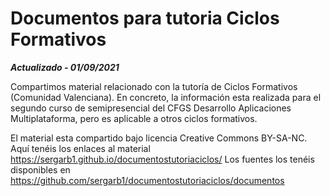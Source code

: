 # Documentos para tutoria Ciclos Formativos

***Actualizado - 01/09/2021***

Compartimos material relacionado con la tutoría de Ciclos Formativos (Comunidad Valenciana).
En concreto, la información esta realizada para el segundo curso de semipresencial del CFGS Desarrollo Aplicaciones Multiplataforma, pero es aplicable a otros ciclos formativos.

El material esta compartido bajo licencia Creative Commons BY-SA-NC.
Aquí tenéis los enlaces al material https://sergarb1.github.io/documentostutoriaciclos/
Los fuentes los tenéis disponibles en https://github.com/sergarb1/documentostutoriaciclos/documentos
